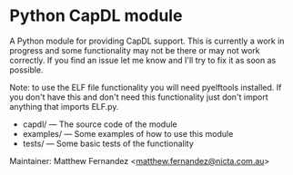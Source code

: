 <!--
  Copyright 2017, Data61
  Commonwealth Scientific and Industrial Research Organisation (CSIRO)
  ABN 41 687 119 230.

  This software may be distributed and modified according to the terms of
  the BSD 2-Clause license. Note that NO WARRANTY is provided.
  See "LICENSE_BSD2.txt" for details.

     @TAG(DATA61_BSD)
  -->

# Python CapDL module

A Python module for providing CapDL support. This is currently a work in
progress and some functionality may not be there or may not work correctly. If
you find an issue let me know and I'll try to fix it as soon as possible.

Note: to use the ELF file functionality you will need pyelftools installed. If
you don't have this and don't need this functionality just don't import
anything that imports ELF.py.

* capdl/ &mdash; The source code of the module
* examples/ &mdash; Some examples of how to use this module
* tests/ &mdash; Some basic tests of the functionality

Maintainer: Matthew Fernandez &lt;[matthew.fernandez@nicta.com.au](matthew.fernandez@nicta.com.au)&gt;
